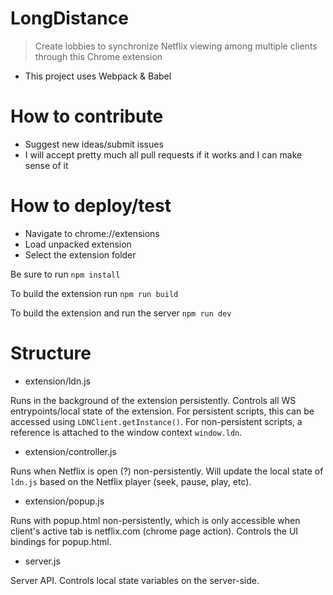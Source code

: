 # LongDistance

> Create lobbies to synchronize Netflix viewing among multiple clients through this Chrome extension

- This project uses Webpack & Babel

# How to contribute

- Suggest new ideas/submit issues
- I will accept pretty much all pull requests if it works and I can make sense of it

# How to deploy/test

- Navigate to chrome://extensions
- Load unpacked extension
- Select the extension folder

Be sure to run `npm install`

To build the extension run `npm run build`

To build the extension and run the server `npm run dev`

# Structure

- extension/ldn.js

Runs in the background of the extension persistently. Controls all WS entrypoints/local state of the extension. For persistent scripts, this can be accessed using `LDNClient.getInstance()`. For non-persistent scripts, a reference is attached to the window context `window.ldn`.

- extension/controller.js

Runs when Netflix is open (?) non-persistently. Will update the local state of `ldn.js` based on the Netflix player (seek, pause, play, etc).

- extension/popup.js

Runs with popup.html non-persistently, which is only accessible when client's active tab is netflix.com (chrome page action). Controls the UI bindings for popup.html.

- server.js

Server API. Controls local state variables on the server-side.
